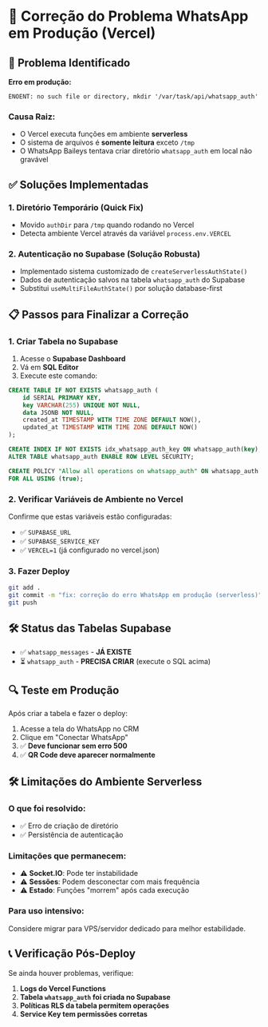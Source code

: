 # 🔧 Correção do Problema WhatsApp em Produção (Vercel)

## 🚨 **Problema Identificado**

**Erro em produção:**
```
ENOENT: no such file or directory, mkdir '/var/task/api/whatsapp_auth'
```

### **Causa Raiz:**
- O Vercel executa funções em ambiente **serverless**
- O sistema de arquivos é **somente leitura** exceto `/tmp`
- O WhatsApp Baileys tentava criar diretório `whatsapp_auth` em local não gravável

## ✅ **Soluções Implementadas**

### **1. Diretório Temporário (Quick Fix)**
- Movido `authDir` para `/tmp` quando rodando no Vercel
- Detecta ambiente Vercel através da variável `process.env.VERCEL`

### **2. Autenticação no Supabase (Solução Robusta)**
- Implementado sistema customizado de `createServerlessAuthState()`
- Dados de autenticação salvos na tabela `whatsapp_auth` do Supabase
- Substitui `useMultiFileAuthState()` por solução database-first

## 📋 **Passos para Finalizar a Correção**

### **1. Criar Tabela no Supabase**
1. Acesse o **Supabase Dashboard**
2. Vá em **SQL Editor**
3. Execute este comando:

```sql
CREATE TABLE IF NOT EXISTS whatsapp_auth (
    id SERIAL PRIMARY KEY,
    key VARCHAR(255) UNIQUE NOT NULL,
    data JSONB NOT NULL,
    created_at TIMESTAMP WITH TIME ZONE DEFAULT NOW(),
    updated_at TIMESTAMP WITH TIME ZONE DEFAULT NOW()
);

CREATE INDEX IF NOT EXISTS idx_whatsapp_auth_key ON whatsapp_auth(key);
ALTER TABLE whatsapp_auth ENABLE ROW LEVEL SECURITY;

CREATE POLICY "Allow all operations on whatsapp_auth" ON whatsapp_auth
FOR ALL USING (true);
```

### **2. Verificar Variáveis de Ambiente no Vercel**
Confirme que estas variáveis estão configuradas:
- ✅ `SUPABASE_URL`
- ✅ `SUPABASE_SERVICE_KEY`
- ✅ `VERCEL=1` (já configurado no vercel.json)

### **3. Fazer Deploy**
```bash
git add .
git commit -m "fix: correção do erro WhatsApp em produção (serverless)"
git push
```

## 🛠️ **Status das Tabelas Supabase**
- ✅ `whatsapp_messages` - **JÁ EXISTE**
- ⏳ `whatsapp_auth` - **PRECISA CRIAR** (execute o SQL acima)

## 🔍 **Teste em Produção**

Após criar a tabela e fazer o deploy:

1. Acesse a tela do WhatsApp no CRM
2. Clique em "Conectar WhatsApp"
3. ✅ **Deve funcionar sem erro 500**
4. ✅ **QR Code deve aparecer normalmente**

## 🛠️ **Limitações do Ambiente Serverless**

### **O que foi resolvido:**
- ✅ Erro de criação de diretório
- ✅ Persistência de autenticação

### **Limitações que permanecem:**
- ⚠️ **Socket.IO**: Pode ter instabilidade
- ⚠️ **Sessões**: Podem desconectar com mais frequência
- ⚠️ **Estado**: Funções "morrem" após cada execução

### **Para uso intensivo:**
Considere migrar para VPS/servidor dedicado para melhor estabilidade.

## 📞 **Verificação Pós-Deploy**

Se ainda houver problemas, verifique:
1. **Logs do Vercel Functions**
2. **Tabela `whatsapp_auth` foi criada no Supabase**
3. **Políticas RLS da tabela permitem operações**
4. **Service Key tem permissões corretas**
